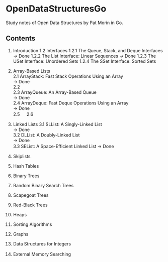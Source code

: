 # OpenDataStructuresGo

 Study notes of Open Data Structures by Pat Morin in Go.

## Contents

1. Introduction
 1.2 Interfaces
  1.2.1 The Queue, Stack, and Deque Interfaces
     -> Done
  1.2.2 The List Interface: Linear Sequences
     -> Done
  1.2.3 The USet Interface: Unordered Sets
  1.2.4 The SSet Interface: Sorted Sets

2. Array-Based Lists  
 2.1 ArrayStack: Fast Stack Operations Using an Array  
  -> Done  
 2.2    
 2.3 ArrayQueue: An Array-Based Queue  
  -> Done  
 2.4 ArrayDeque: Fast Deque Operations Using an Array  
  -> Done  
 2.5  　
 2.6  　

3. Linked Lists
 3.1 SLList: A Singly-Linked List  
  -> Done  
 3.2 DLList: A Doubly-Linked List  
  -> Done  
 3.3 SEList: A Space-Efficient Linked List
  -> Done　

4. Skiplists
5. Hash Tables
6. Binary Trees
7. Random Binary Search Trees
8. Scapegoat Trees
9. Red-Black Trees
10. Heaps
11. Sorting Algorithms
12. Graphs
13. Data Structures for Integers
14. External Memory Searching
　　　

